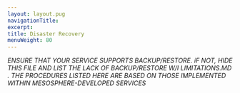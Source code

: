 ```yaml
---
layout: layout.pug
navigationTitle:
excerpt:
title: Disaster Recovery
menuWeight: 80
---
```


_ENSURE THAT YOUR SERVICE SUPPORTS BACKUP/RESTORE. iF NOT, HIDE THIS FILE AND LIST THE LACK OF BACKUP/RESTORE W/I LIMITATIONS.MD . THE PROCEDURES LISTED HERE ARE BASED ON THOSE IMPLEMENTED WITHIN MESOSPHERE-DEVELOPED SERVICES_
